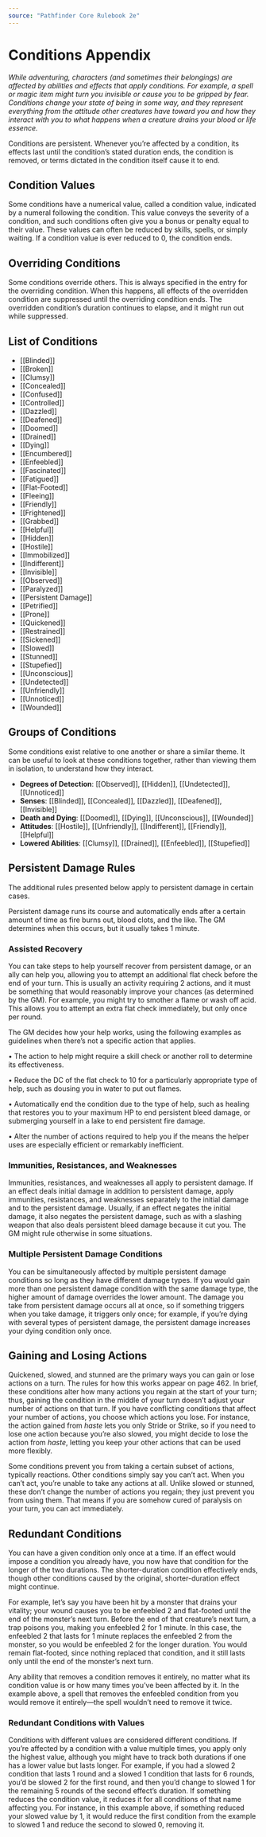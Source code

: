 ```yaml
---
source: "Pathfinder Core Rulebook 2e"
---
```

# Conditions Appendix

*While adventuring, characters (and sometimes their belongings) are affected by abilities and effects that apply conditions. For example, a spell or magic item might turn you invisible or cause you to be gripped by fear. Conditions change your state of being in some way, and they represent everything from the attitude other creatures have toward you and how they interact with you to what happens when a creature drains your blood or life essence.*

Conditions are persistent. Whenever you’re affected by a condition, its effects last until the condition’s stated duration ends, the condition is removed, or terms dictated in the condition itself cause it to end.

## Condition Values

Some conditions have a numerical value, called a condition value, indicated by a numeral following the condition. This value conveys the severity of a condition, and such conditions often give you a bonus or penalty equal to their value. These values can often be reduced by skills, spells, or simply waiting. If a condition value is ever reduced to 0, the condition ends.

## Overriding Conditions

Some conditions override others. This is always specified in the entry for the overriding condition. When this happens, all effects of the overridden condition are suppressed until the overriding condition ends. The overridden condition’s duration continues to elapse, and it might run out while suppressed.

## List of Conditions

- [[Blinded]]
- [[Broken]]
- [[Clumsy]]
- [[Concealed]]
- [[Confused]]
- [[Controlled]]
- [[Dazzled]]
- [[Deafened]]
- [[Doomed]]
- [[Drained]]
- [[Dying]]
- [[Encumbered]]
- [[Enfeebled]]
- [[Fascinated]]
- [[Fatigued]]
- [[Flat-Footed]]
- [[Fleeing]]
- [[Friendly]]
- [[Frightened]]
- [[Grabbed]]
- [[Helpful]]
- [[Hidden]]
- [[Hostile]]
- [[Immobilized]]
- [[Indifferent]]
- [[Invisible]]
- [[Observed]]
- [[Paralyzed]]
- [[Persistent Damage]]
- [[Petrified]]
- [[Prone]]
- [[Quickened]]
- [[Restrained]]
- [[Sickened]]
- [[Slowed]]
- [[Stunned]]
- [[Stupefied]]
- [[Unconscious]]
- [[Undetected]]
- [[Unfriendly]]
- [[Unnoticed]]
- [[Wounded]]


## Groups of Conditions

Some conditions exist relative to one another or share a similar theme. It can be useful to look at these conditions together, rather than viewing them in isolation, to understand how they interact. 

- **Degrees of Detection**: [[Observed]], [[Hidden]], [[Undetected]], [[Unnoticed]]
- **Senses**: [[Blinded]], [[Concealed]], [[Dazzled]], [[Deafened]], [[Invisible]]
- **Death and Dying**: [[Doomed]], [[Dying]], [[Unconscious]], [[Wounded]]
- **Attitudes**: [[Hostile]], [[Unfriendly]], [[Indifferent]], [[Friendly]], [[Helpful]]
- **Lowered Abilities**: [[Clumsy]], [[Drained]], [[Enfeebled]], [[Stupefied]]

## Persistent Damage Rules

The additional rules presented below apply to persistent damage in certain cases. 

Persistent damage runs its course and automatically ends after a certain amount of time as fire burns out, blood clots, and the like. The GM determines when this occurs, but it usually takes 1 minute. 

### Assisted Recovery

You can take steps to help yourself recover from persistent damage, or an ally can help you, allowing you to attempt an additional flat check before the end of your turn. This is usually an activity requiring 2 actions, and it must be something that would reasonably improve your chances (as determined by the GM). For example, you might try to smother a flame or wash off acid. This allows you to attempt an extra flat check immediately, but only once per round. 

The GM decides how your help works, using the following examples as guidelines when there’s not a specific action that applies. 

• The action to help might require a skill check or another roll to determine its effectiveness. 

• Reduce the DC of the flat check to 10 for a particularly appropriate type of help, such as dousing you in water to put out flames. 

• Automatically end the condition due to the type of help, such as healing that restores you to your maximum HP to end persistent bleed damage, or submerging yourself in a lake to end persistent fire damage. 

• Alter the number of actions required to help you if the means the helper uses are especially efficient or remarkably inefficient. 

### Immunities, Resistances, and Weaknesses

Immunities, resistances, and weaknesses all apply to persistent damage. If an effect deals initial damage in addition to persistent damage, apply immunities, resistances, and weaknesses separately to the initial damage and to the persistent damage. Usually, if an effect negates the initial damage, it also negates the persistent damage, such as with a slashing weapon that also deals persistent bleed damage because it cut you. The GM might rule otherwise in some situations. 

### Multiple Persistent Damage Conditions

You can be simultaneously affected by multiple persistent damage conditions so long as they have different damage types. If you would gain more than one persistent damage condition with the same damage type, the higher amount of damage overrides the lower amount. The damage you take from persistent damage occurs all at once, so if something triggers when you take damage, it triggers only once; for example, if you’re dying with several types of persistent damage, the persistent damage increases your dying condition only once.

## Gaining and Losing Actions

Quickened, slowed, and stunned are the primary ways you can gain or lose actions on a turn. The rules for how this works appear on page 462. In brief, these conditions alter how many actions you regain at the start of your turn; thus, gaining the condition in the middle of your turn doesn’t adjust your number of actions on that turn. If you have conflicting conditions that affect your number of actions, you choose which actions you lose. For instance, the action gained from _haste_ lets you only Stride or Strike, so if you need to lose one action because you’re also slowed, you might decide to lose the action from _haste_, letting you keep your other actions that can be used more flexibly. 

Some conditions prevent you from taking a certain subset of actions, typically reactions. Other conditions simply say you can’t act. When you can’t act, you’re unable to take any actions at all. Unlike slowed or stunned, these don’t change the number of actions you regain; they just prevent you from using them. That means if you are somehow cured of paralysis on your turn, you can act immediately.

## Redundant Conditions

You can have a given condition only once at a time. If an effect would impose a condition you already have, you now have that condition for the longer of the two durations. The shorter-duration condition effectively ends, though other conditions caused by the original, shorter-duration effect might continue. 

For example, let’s say you have been hit by a monster that drains your vitality; your wound causes you to be enfeebled 2 and flat-footed until the end of the monster’s next turn. Before the end of that creature’s next turn, a trap poisons you, making you enfeebled 2 for 1 minute. In this case, the enfeebled 2 that lasts for 1 minute replaces the enfeebled 2 from the monster, so you would be enfeebled 2 for the longer duration. You would remain flat-footed, since nothing replaced that condition, and it still lasts only until the end of the monster’s next turn. 

Any ability that removes a condition removes it entirely, no matter what its condition value is or how many times you’ve been affected by it. In the example above, a spell that removes the enfeebled condition from you would remove it entirely—the spell wouldn’t need to remove it twice. 

### Redundant Conditions with Values

Conditions with different values are considered different conditions. If you’re affected by a condition with a value multiple times, you apply only the highest value, although you might have to track both durations if one has a lower value but lasts longer. For example, if you had a slowed 2 condition that lasts 1 round and a slowed 1 condition that lasts for 6 rounds, you’d be slowed 2 for the first round, and then you’d change to slowed 1 for the remaining 5 rounds of the second effect’s duration. If something reduces the condition value, it reduces it for all conditions of that name affecting you. For instance, in this example above, if something reduced your slowed value by 1, it would reduce the first condition from the example to slowed 1 and reduce the second to slowed 0, removing it.